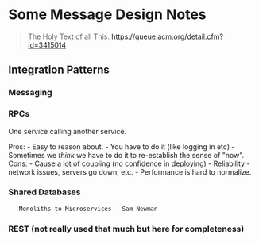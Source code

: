 # Some Message Design Notes

> The Holy Text of all This: https://queue.acm.org/detail.cfm?id=3415014



## Integration Patterns

### Messaging

### RPCs
One service calling another service.

Pros:
    - Easy to reason about. 
    - You have to do it (like logging in etc)
    - Sometimes we *think* we have to do it to re-establish the sense of "now". 
Cons: 
    - Cause a lot of coupling (no confidence in deploying)
    - Reliability - network issues, servers go down, etc.
    - Performance is hard to normalize.

### Shared Databases

    -  Monoliths to Microservices - Sam Newman
    
### REST (not really used that much but here for completeness)
